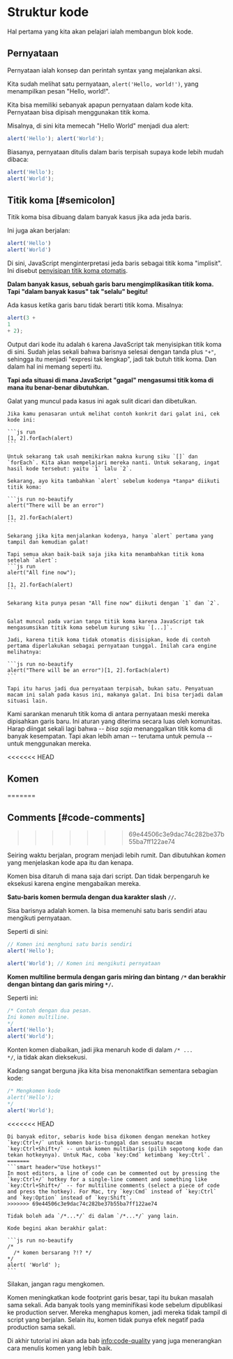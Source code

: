# Struktur kode

Hal pertama yang kita akan pelajari ialah membangun blok kode.

## Pernyataan

Pernyataan ialah konsep dan perintah syntax yang mejalankan aksi.

Kita sudah melihat satu pernyataan, `alert('Hello, world!')`, yang menampilkan pesan "Hello, world!".

Kita bisa memiliki sebanyak apapun pernyataan dalam kode kita. Pernyataan bisa dipisah menggunakan titik koma.

Misalnya, di sini kita memecah "Hello World" menjadi dua alert:

```js run no-beautify
alert('Hello'); alert('World');
```

Biasanya, pernyataan ditulis dalam baris terpisah supaya kode lebih mudah dibaca:

```js run no-beautify
alert('Hello');
alert('World');
```

## Titik koma [#semicolon]

Titik koma bisa dibuang dalam banyak kasus jika ada jeda baris.

Ini juga akan berjalan:

```js run no-beautify
alert('Hello')
alert('World')
```

Di sini, JavaScript menginterpretasi jeda baris sebagai titik koma "implisit". Ini disebut [penyisipan titik koma otomatis](https://tc39.github.io/ecma262/#sec-automatic-semicolon-insertion).

**Dalam banyak kasus, sebuah garis baru mengimplikasikan titik koma. Tapi "dalam banyak kasus" tak "selalu" begitu!**

Ada kasus ketika garis baru tidak berarti titik koma. Misalnya:

```js run no-beautify
alert(3 +
1
+ 2);
```

Output dari kode itu adalah `6` karena JavaScript tak menyisipkan titik koma di sini. Sudah jelas sekali bahwa barisnya selesai dengan tanda plus `"+"`, sehingga itu menjadi "expresi tak lengkap", jadi tak butuh titik koma. Dan dalam hal ini memang seperti itu.

**Tapi ada situasi di mana JavaScript "gagal" mengasumsi titik koma di mana itu benar-benar dibutuhkan.**

Galat yang muncul pada kasus ini agak sulit dicari dan dibetulkan.

````smart header="Contoh galat"
Jika kamu penasaran untuk melihat contoh konkrit dari galat ini, cek kode ini:

```js run
[1, 2].forEach(alert)
```

Untuk sekarang tak usah memikirkan makna kurung siku `[]` dan `forEach`. Kita akan mempelajari mereka nanti. Untuk sekarang, ingat hasil kode tersebut: yaitu `1` lalu `2`.

Sekarang, ayo kita tambahkan `alert` sebelum kodenya *tanpa* diikuti titik koma:

```js run no-beautify
alert("There will be an error")

[1, 2].forEach(alert)
```

Sekarang jika kita menjalankan kodenya, hanya `alert` pertama yang tampil dan kemudian galat!

Tapi semua akan baik-baik saja jika kita menambahkan titik koma setelah `alert`:
```js run
alert("All fine now");

[1, 2].forEach(alert)  
```

Sekarang kita punya pesan "All fine now" diikuti dengan `1` dan `2`.


Galat muncul pada varian tanpa titik koma karena JavaScript tak mengasumsikan titik koma sebelum kurung siku `[...]`.

Jadi, karena titik koma tidak otomatis disisipkan, kode di contoh pertama diperlakukan sebagai pernyataan tunggal. Inilah cara engine melihatnya:

```js run no-beautify
alert("There will be an error")[1, 2].forEach(alert)
```

Tapi itu harus jadi dua pernyataan terpisah, bukan satu. Penyatuan macam ini salah pada kasus ini, makanya galat. Ini bisa terjadi dalam situasi lain.
````

Kami sarankan menaruh titik koma di antara pernyataan meski mereka dipisahkan garis baru. Ini aturan yang diterima secara luas oleh komunitas. Harap diingat sekali lagi bahwa -- *bisa saja* menanggalkan titik koma di banyak kesempatan. Tapi akan lebih aman -- terutama untuk pemula -- untuk menggunakan mereka.

<<<<<<< HEAD
## Komen
=======
## Comments [#code-comments]
>>>>>>> 69e44506c3e9dac74c282be37b55ba7ff122ae74

Seiring waktu berjalan, program menjadi lebih rumit. Dan dibutuhkan *komen* yang menjelaskan kode apa itu dan kenapa.

Komen bisa ditaruh di mana saja dari script. Dan tidak berpengaruh ke eksekusi karena engine mengabaikan mereka.

**Satu-baris komen bermula dengan dua karakter slash `//`.**

Sisa barisnya adalah komen. Ia bisa memenuhi satu baris sendiri atau mengikuti pernyataan.

Seperti di sini:
```js run
// Komen ini menghuni satu baris sendiri
alert('Hello');

alert('World'); // Komen ini mengikuti pernyataan
```

**Komen multiline bermula dengan garis miring dan bintang <code>/&#42;</code> dan berakhir dengan bintang dan garis miring <code>&#42;/</code>.**

Seperti ini:

```js run
/* Contoh dengan dua pesan.
Ini komen multiline.
*/
alert('Hello');
alert('World');
```

Konten komen diabaikan, jadi jika menaruh kode di dalam <code>/&#42; ... &#42;/</code>, ia tidak akan dieksekusi.

Kadang sangat berguna jika kita bisa menonaktifkan sementara sebagian kode:

```js run
/* Mengkomen kode
alert('Hello');
*/
alert('World');
```

<<<<<<< HEAD
```smart header="Gunakan hotkey!"
Di banyak editor, sebaris kode bisa dikomen dengan menekan hotkey `key:Ctrl+/` untuk komen baris-tunggal dan sesuatu macam `key:Ctrl+Shift+/` -- untuk komen multibaris (pilih sepotong kode dan tekan hotkeynya). Untuk Mac, coba `key:Cmd` ketimbang `key:Ctrl`.
=======
```smart header="Use hotkeys!"
In most editors, a line of code can be commented out by pressing the `key:Ctrl+/` hotkey for a single-line comment and something like `key:Ctrl+Shift+/` -- for multiline comments (select a piece of code and press the hotkey). For Mac, try `key:Cmd` instead of `key:Ctrl` and `key:Option` instead of `key:Shift`.
>>>>>>> 69e44506c3e9dac74c282be37b55ba7ff122ae74
```

````warn header="Komen bersarang tidak didukung!"
Tidak boleh ada `/*...*/` di dalam `/*...*/` yang lain.

Kode begini akan berakhir galat:

```js run no-beautify
/*
  /* komen bersarang ?!? */
*/
alert( 'World' );
```
````

Silakan, jangan ragu mengkomen.

Komen meningkatkan kode footprint garis besar, tapi itu bukan masalah sama sekali. Ada banyak tools yang meminifikasi kode sebelum dipublikasi ke production server. Mereka menghapus komen, jadi mereka tidak tampil di script yang berjalan. Selain itu, komen tidak punya efek negatif pada production sama sekali.

Di akhir tutorial ini akan ada bab <info:code-quality> yang juga menerangkan cara menulis komen yang lebih baik.
